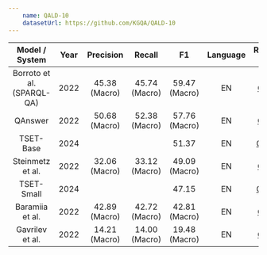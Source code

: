```yaml
---
    name: QALD-10
    datasetUrl: https://github.com/KGQA/QALD-10
---
```


|       Model / System       |     Year     |   Precision   |    Recall     |      F1       |                            Language                             |                              Reported by                               |
|:--------------------------:|:------------:|:-------------:|:-------------:|:-------------:|:---------------------------------------------------------------:|:----------------------------------------------------------------------:|
| Borroto et al. (SPARQL-QA) |     2022     | 45.38 (Macro) | 45.74 (Macro) | 59.47 (Macro) |                               EN                                | [GERBIL](https://gerbil-qa.aksw.org/gerbil/experiment?id=202205200035) | 
|          QAnswer           |     2022     | 50.68 (Macro) | 52.38 (Macro) | 57.76 (Macro) |                               EN                                | [GERBIL](https://gerbil-qa.aksw.org/gerbil/experiment?id=202205120000) |
| TSET-Base |     2024     |  |  | 51.37 |                               EN                                | [Qi et. al.](https://www.mdpi.com/2076-3417/14/4/1521) |
|      Steinmetz et al.      |     2022     | 32.06 (Macro) | 33.12 (Macro) | 49.09 (Macro) |                               EN                                | [GERBIL](https://gerbil-qa.aksw.org/gerbil/experiment?id=202205260012) |
| TSET-Small |     2024     |  |  | 47.15 |                               EN                                | [Qi et. al.](https://www.mdpi.com/2076-3417/14/4/1521) |
|      Baramiia et al.       |     2022     | 42.89 (Macro) | 42.72 (Macro) | 42.81 (Macro) |                               EN                                | [GERBIL](https://gerbil-qa.aksw.org/gerbil/experiment?id=202205210032) |
|      Gavrilev et al.       |     2022     | 14.21 (Macro) | 14.00 (Macro) | 19.48 (Macro) |                               EN                                | [GERBIL](https://gerbil-qa.aksw.org/gerbil/experiment?id=202205210032) |
